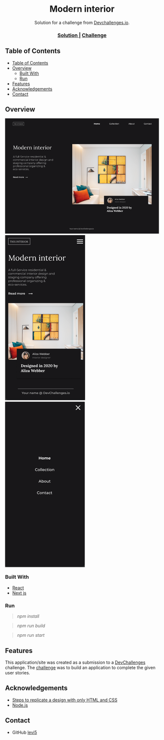 <!-- Please update value in the {}  -->

<h1 align="center">Modern interior</h1>

<div align="center">
   Solution for a challenge from  <a href="http://devchallenges.io" target="_blank">Devchallenges.io</a>.
</div>

<div align="center">
  <h3>
    <a href="https://github.com/levi5/dev-challenges-interior-consultant">
      Solution
    </a>
    <span> | </span>
    <a href="https://devchallenges.io/challenges/Jymh2b2FyebRTUljkNcb">
      Challenge
    </a>
  </h3>
</div>

<!-- TABLE OF CONTENTS -->

## Table of Contents

- [Table of Contents](#table-of-contents)
- [Overview](#overview)
  - [Built With](#built-with)
  - [Run](#run)
- [Features](#features)
- [Acknowledgements](#acknowledgements)
- [Contact](#contact)

<!-- OVERVIEW -->

## Overview

<div style="display:flex; flex-direction:row; gap:5px; width:100%; min-width:500px; flex-wrap: wrap; height:auto;">

  <img src="./.github/assets/web01.png"/>
  <img src="./.github/assets/mobile01.png"/>
  <img src="./.github/assets/mobile02.png"/>

</div>

### Built With

- [React](https://reactjs.org/)
- [Next js](https://nextjs.org/)

### Run
 > *npm install*
 
 > *npm run build*
 
 > *npm run start*

## Features

This application/site was created as a submission to a [DevChallenges](https://devchallenges.io/challenges) challenge. The [challenge](https://devchallenges.io/challenges/Jymh2b2FyebRTUljkNcb) was to build an application to complete the given user stories.

## Acknowledgements

- [Steps to replicate a design with only HTML and CSS](https://devchallenges-blogs.web.app/how-to-replicate-design/)
- [Node.js](https://nodejs.org/)

## Contact

- GitHub [levi5](https://github.com/levi5)
